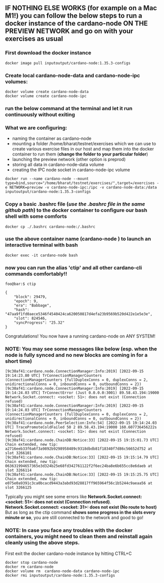## IF NOTHING ELSE WORKS (for example on a Mac M1!) you can follow the below steps to run a docker instance of the cardano-node ON THE PREVIEW NETWORK and go on with your exercises as usual

### First download the docker instance

```
docker image pull inputoutput/cardano-node:1.35.3-configs
```

### Create local cardano-node-data and cardano-node-ipc volumes:
```
docker volume create cardano-node-data
docker volume create cardano-node-ipc
```

### run the below command at the terminal and let it run continuously without exiting
### What we are configuring:
- naming the container as cardano-node
- mounting a folder /home/bharat/testnet/exercises which we can use to create various exercise files in our host and map them into the docker container to run them (**change the folder to your particular folder**)
- launching the preview network (other option is preprod)
- storing all data in cardano-node-data volume
- creating the IPC node socket in cardano-node-ipc volume
    
```
docker run --name cardano-node --mount type=bind,source="/home/bharat/testnet/exercises/",target=/exercises -e NETWORK=preview -v cardano-node-ipc:/ipc -v cardano-node-data:/data inputoutput/cardano-node:1.35.3-configs
```

### Copy a basic .bashrc file (_use the .bashrc file in the same github path_)  to the docker container to configure our bash shell with some comforts

```
docker cp ./.bashrc cardano-node:/.bashrc
```

### use the above container name (cardano-node ) to launch an interactive terminal with bash
```
docker exec -it cardano-node bash
```

### now you can run the alias 'ctip' and all other cardano-cli commands comfortably!!

```console
foo@bar:$ ctip

{
    "block": 29479,
    "epoch": 9,
    "era": "Babbage",
    "hash": "47aa9f1fd0aece5346f4540424ca620050817d4efa23b9569b520d422e1e5e3e",
    "slot": 824546,
    "syncProgress": "25.32"
}
```

Congratulations! You now have a running cardano-node on ANY SYSTEM!

### NOTE: You may see some messages like below (esp. when the node is fully synced and no new blocks are coming in for a short time)

```console
[9c30af41:cardano.node.ConnectionManager:Info:2019] [2022-09-15 19:14:23.80 UTC] TrConnectionManagerCounters (ConnectionManagerCounters {fullDuplexConns = 0, duplexConns = 2, unidirectionalConns = 0, inboundConns = 0, outboundConns = 2})
[9c30af41:cardano.node.ConnectionManager:Info:2019] [2022-09-15 19:14:24.03 UTC] TrConnectError (Just 0.0.0.0:3001) 89.58.43.194:19000 Network.Socket.connect: <socket: 51>: does not exist (Connection refused)
[9c30af41:cardano.node.ConnectionManager:Info:2019] [2022-09-15 19:14:24.03 UTC] TrConnectionManagerCounters (ConnectionManagerCounters {fullDuplexConns = 0, duplexConns = 2, unidirectionalConns = 0, inboundConns = 0, outboundConns = 2})
[9c30af41:cardano.node.PeerSelection:Info:54] [2022-09-15 19:14:24.03 UTC] TracePromoteColdFailed 50 2 89.58.43.194:19000 160.607736456222s Network.Socket.connect: <socket: 51>: does not exist (Connection refused)
[9c30af41:cardano.node.ChainDB:Notice:33] [2022-09-15 19:15:01.73 UTC] Chain extended, new tip: a2716eeb33f6a6f3a9892b9298958489c9318dbdb81f18340f7d86c56652d752 at slot 3266101
[9c30af41:cardano.node.ChainDB:Notice:33] [2022-09-15 19:15:14.79 UTC] Chain extended, new tip: 063631994657365e3d324b25e68fd342761122f2f6ec24ba8e6b655cc8e6daeb at slot 3266114
[9c30af41:cardano.node.ChainDB:Notice:33] [2022-09-15 19:15:25.75 UTC] Chain extended, new tip: e075e0a9391c3ca0bcacd9443a3abd93d28817ff965964f56c1b5244c9aeaa56 at slot 3266125
```

Typically you might see some errors like 
   **Network.Socket.connect: <socket: 51>: does not exist (Connection refused)**. 
   **Network.Socket.connect: <socket: 31>: does not exist (No route to host)**
But as long as the ctip command **shows some progress in the slots every minute or so**, you are still connected to the network and good to go!


### NOTE: In case you face any troubles with the docker containers, you might need to clean them and reinstall again cleanly using the above steps.
First exit the docker cardano-node instance by hitting CTRL+C

```
docker stop cardano-node
docker rm cardano-node
docker volume rm  cardano-node-data cardano-node-ipc
docker rmi inputoutput/cardano-node:1.35.3-configs
```


